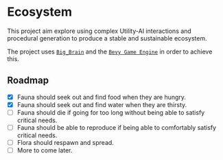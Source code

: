 # Ecosystem

This project aim explore using complex Utility-AI interactions and procedural generation to produce a stable and sustainable ecosystem.

The project uses [`Big_Brain`](https://github.com/zkat/big-brain) and the [`Bevy Game Engine`](https://github.com/bevyengine/bevy) in order to achieve this.

## Roadmap

- [x] Fauna should seek out and find food when they are hungry.
- [x] Fauna should seek out and find water when they are thirsty.
- [ ] Fauna should die if going for too long without being able to satisfy critical needs.
- [ ] Fauna should be able to reproduce if being able to comfortably satisfy critical needs.
- [ ] Flora should respawn and spread.
- [ ] More to come later.
